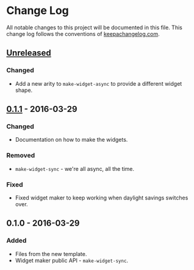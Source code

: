 # Change Log
All notable changes to this project will be documented in this file. This change log follows the conventions of [keepachangelog.com](http://keepachangelog.com/).

## [Unreleased][unreleased]
### Changed
- Add a new arity to `make-widget-async` to provide a different widget shape.

## [0.1.1] - 2016-03-29
### Changed
- Documentation on how to make the widgets.

### Removed
- `make-widget-sync` - we're all async, all the time.

### Fixed
- Fixed widget maker to keep working when daylight savings switches over.

## 0.1.0 - 2016-03-29
### Added
- Files from the new template.
- Widget maker public API - `make-widget-sync`.

[unreleased]: https://github.com/your-name/foreclojure/compare/0.1.1...HEAD
[0.1.1]: https://github.com/your-name/foreclojure/compare/0.1.0...0.1.1
